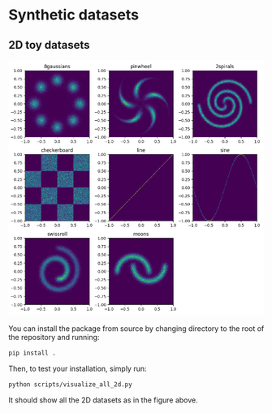 # Synthetic datasets

## 2D toy datasets

![alt text](assets/2d.png)

You can install the package from source by changing directory to the root of the repository and running:

```bash
pip install .
```

Then, to test your installation, simply run:

```bash
python scripts/visualize_all_2d.py
```

It should show all the 2D datasets as in the figure above.